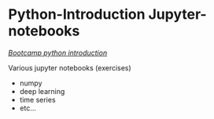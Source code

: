 # Python-Introduction Jupyter-notebooks

*<u>Bootcamp python introduction</u>*

Various jupyter notebooks (exercises)

- numpy
- deep learning
- time series
- etc...